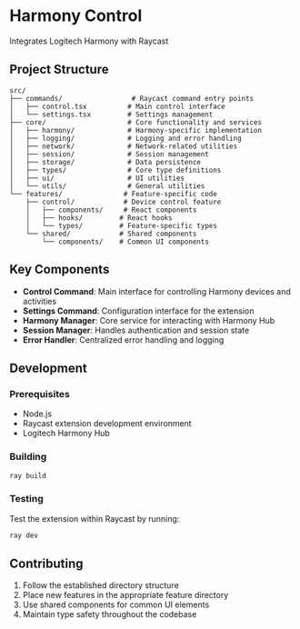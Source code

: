 # Harmony Control

Integrates Logitech Harmony with Raycast

## Project Structure

```
src/
├── commands/                 # Raycast command entry points
│   ├── control.tsx          # Main control interface
│   └── settings.tsx         # Settings management
├── core/                    # Core functionality and services
│   ├── harmony/             # Harmony-specific implementation
│   ├── logging/             # Logging and error handling
│   ├── network/             # Network-related utilities
│   ├── session/             # Session management
│   ├── storage/             # Data persistence
│   ├── types/               # Core type definitions
│   ├── ui/                  # UI utilities
│   └── utils/               # General utilities
└── features/               # Feature-specific code
    ├── control/            # Device control feature
    │   ├── components/     # React components
    │   ├── hooks/         # React hooks
    │   └── types/         # Feature-specific types
    └── shared/            # Shared components
        └── components/    # Common UI components

```

## Key Components

- **Control Command**: Main interface for controlling Harmony devices and activities
- **Settings Command**: Configuration interface for the extension
- **Harmony Manager**: Core service for interacting with Harmony Hub
- **Session Manager**: Handles authentication and session state
- **Error Handler**: Centralized error handling and logging

## Development

### Prerequisites
- Node.js
- Raycast extension development environment
- Logitech Harmony Hub

### Building
```bash
ray build
```

### Testing
Test the extension within Raycast by running:
```bash
ray dev
```

## Contributing

1. Follow the established directory structure
2. Place new features in the appropriate feature directory
3. Use shared components for common UI elements
4. Maintain type safety throughout the codebase